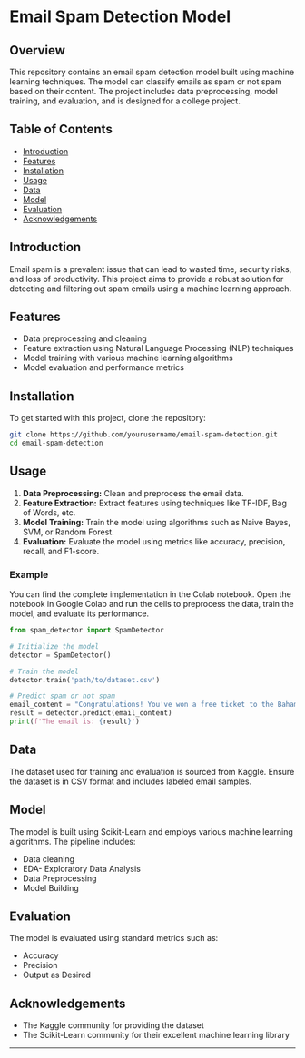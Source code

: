 # Email Spam Detection Model



## Overview

This repository contains an email spam detection model built using machine learning techniques. The model can classify emails as spam or not spam based on their content. The project includes data preprocessing, model training, and evaluation, and is designed for a college project.

## Table of Contents

- [Introduction](#introduction)
- [Features](#features)
- [Installation](#installation)
- [Usage](#usage)
- [Data](#data)
- [Model](#model)
- [Evaluation](#evaluation)
- [Acknowledgements](#acknowledgements)

## Introduction

Email spam is a prevalent issue that can lead to wasted time, security risks, and loss of productivity. This project aims to provide a robust solution for detecting and filtering out spam emails using a machine learning approach.

## Features

- Data preprocessing and cleaning
- Feature extraction using Natural Language Processing (NLP) techniques
- Model training with various machine learning algorithms
- Model evaluation and performance metrics

## Installation

To get started with this project, clone the repository:

```bash
git clone https://github.com/yourusername/email-spam-detection.git
cd email-spam-detection
```

## Usage

1. **Data Preprocessing:** Clean and preprocess the email data.
2. **Feature Extraction:** Extract features using techniques like TF-IDF, Bag of Words, etc.
3. **Model Training:** Train the model using algorithms such as Naive Bayes, SVM, or Random Forest.
4. **Evaluation:** Evaluate the model using metrics like accuracy, precision, recall, and F1-score.

### Example

You can find the complete implementation in the Colab notebook. Open the notebook in Google Colab and run the cells to preprocess the data, train the model, and evaluate its performance.

```python
from spam_detector import SpamDetector

# Initialize the model
detector = SpamDetector()

# Train the model
detector.train('path/to/dataset.csv')

# Predict spam or not spam
email_content = "Congratulations! You've won a free ticket to the Bahamas!"
result = detector.predict(email_content)
print(f'The email is: {result}')
```

## Data

The dataset used for training and evaluation is sourced from Kaggle. Ensure the dataset is in CSV format and includes labeled email samples.

## Model

The model is built using Scikit-Learn and employs various machine learning algorithms. The pipeline includes:

- Data cleaning
- EDA- Exploratory Data Analysis
- Data Preprocessing
- Model Building

## Evaluation

The model is evaluated using standard metrics such as:

- Accuracy
- Precision
- Output as Desired


## Acknowledgements

- The Kaggle community for providing the dataset
- The Scikit-Learn community for their excellent machine learning library
---
